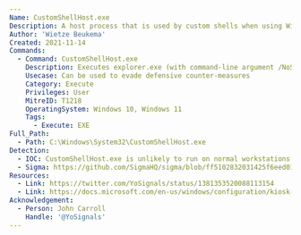 ```yaml
---
Name: CustomShellHost.exe
Description: A host process that is used by custom shells when using Windows in Kiosk mode.
Author: 'Wietze Beukema'
Created: 2021-11-14
Commands:
  - Command: CustomShellHost.exe
    Description: Executes explorer.exe (with command-line argument /NoShellRegistrationCheck) if present in the current working folder.
    Usecase: Can be used to evade defensive counter-measures
    Category: Execute
    Privileges: User
    MitreID: T1218
    OperatingSystem: Windows 10, Windows 11
    Tags:
      - Execute: EXE
Full_Path:
  - Path: C:\Windows\System32\CustomShellHost.exe
Detection:
  - IOC: CustomShellHost.exe is unlikely to run on normal workstations
  - Sigma: https://github.com/SigmaHQ/sigma/blob/ff5102832031425f6eed011dd3a2e62653008c94/rules/windows/process_creation/proc_creation_win_lolbin_customshellhost.yml
Resources:
  - Link: https://twitter.com/YoSignals/status/1381353520088113154
  - Link: https://docs.microsoft.com/en-us/windows/configuration/kiosk-shelllauncher
Acknowledgement:
  - Person: John Carroll
    Handle: '@YoSignals'
---
```

